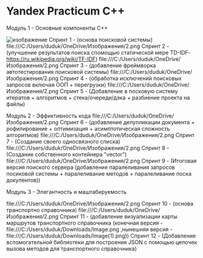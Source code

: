 # Yandex Practicum C++

Модуль 1 - Основные компоненты С++

![изображение](https://user-images.githubusercontent.com/110821533/235262881-bdfa2034-d4e5-4ab6-b034-5e8d2bba2bfc.png)
 Спринт 1 - (основа поисковой системы)
file:///C:/Users/duduk/OneDrive/Изображения/2.png Спринт 2 - (улучшение результатов поиска спомощью статической мере TD-IDF-https://ru.wikipedia.org/wiki/TF-IDF)
file:///C:/Users/duduk/OneDrive/Изображения/2.png Спринт 3 - (добавление фреймворка автотестирования поисковой системы)
file:///C:/Users/duduk/OneDrive/Изображения/2.png Спринт 4 - (обработка исключений поисковых запросов включая ООП + перегрузки)
file:///C:/Users/duduk/OneDrive/Изображения/2.png Спринт 5 - (Добавление в посковую систему итератов + алгоритмов + стека/очереди/дэка + разбиение проекта на файлы)

Модуль 2 - Эффиктивность кода 
file:///C:/Users/duduk/OneDrive/Изображения/2.png Спринт 6 - (добавление депупликации документа + рофилирование + оптимизация + асимптотическая сложность алгоритмов)
file:///C:/Users/duduk/OneDrive/Изображения/2.png Спринт 7 - (Создание своего односвязного списка)
file:///C:/Users/duduk/OneDrive/Изображения/2.png Спринт 8 - (Создание собственного контейнера "vector")
file:///C:/Users/duduk/OneDrive/Изображения/2.png Спринт 9 - (Итоговая версия поиского сервера (добавление паралеливания запросов посиковой системы + паралеливание методов + паралеливание поска докупентов))

Модуль 3 - Элегантность и маштабируемость 

file:///C:/Users/duduk/OneDrive/Изображения/2.png Спринт 10 - (основа транспортно справочника)
file:///C:/Users/duduk/OneDrive/Изображения/2.png Спринт 11 - (добавление визуализации карты маршрутов транспортного справочника (конечная версия - file:///C:/Users/duduk/Downloads/Image.png ,нынешняя версия -  file:///C:/Users/duduk/Downloads/Image(1).png))
Спринт 12 - (Добавление вспомогательной библиотеки для построения JSON с помощью цепочек вызова методов для транспортного справочника)
